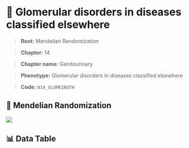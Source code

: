 # 🧪 Glomerular disorders in diseases classified elsewhere

> **Root:** Mendelian Randomization

> **Chapter:** 14  

> **Chapter name:** Genitourinary

> **Phenotype:** Glomerular disorders in diseases classified elsewhere  

> **Code:** `N14_GLOMEINOTH`

## 🧬 Mendelian Randomization  

<img src="/MR/Figures/Forward/N14_GLOMEINOTH.png"/>

## 📊 Data Table

<CsvTableMRF src="/public/MR/Data/Forward/N14_GLOMEINOTH.csv"/>
